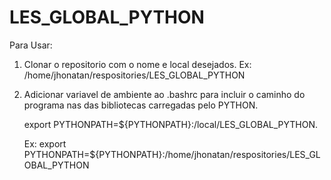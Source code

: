 # LES_GLOBAL_PYTHON

Para Usar:

1) Clonar o repositorio com o nome e local desejados. Ex: /home/jhonatan/respositories/LES_GLOBAL_PYTHON
   
2) Adicionar variavel de ambiente ao .bashrc para incluir o caminho do programa nas das bibliotecas carregadas pelo PYTHON.

   export PYTHONPATH=${PYTHONPATH}:/local/LES_GLOBAL_PYTHON.

   Ex: export PYTHONPATH=${PYTHONPATH}:/home/jhonatan/respositories/LES_GLOBAL_PYTHON




